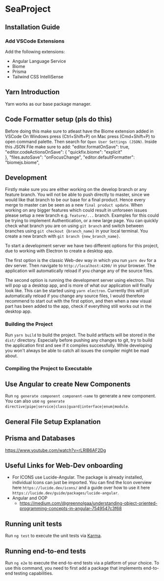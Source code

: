 # SeaProject


## Installation Guide

### Add VSCode Extensions
Add the following extensions:
  * Angular Language Service
  * Biome
  * Prisma
  * Tailwind CSS IntelliSense


## Yarn Introduction
Yarn works as our base package manager. 

## Code Formatter setup (pls do this)
Before doing this make sure to atleast have the Biome extension added in VSCode
On Windows press (Ctrl+Shift+P) on Mac press (Cmd+Shift+P) to open command palette. Then search for `Open User Settings (JSON)`. Inside this JSON File make sure to add:
 "editor.formatOnSave": true,
  "editor.codeActionsOnSave": {
    "quickfix.biome": "explicit"  
  },
  "files.autoSave": "onFocusChange",
  "editor.defaultFormatter": "biomejs.biome",


## Development 
Firstly make sure you are either working on the develop branch or any feature branch. You will not be able to push directly to master, since we would like that branch to be our base for a final product. Hence every merge to master can be seen as a new `final product update`. When working on any bigger features which could result in unforseen issues please setup a new branch e.g. `feature/...` branch. Examples for this could be trying to implement Authentication, or a new large page. 
You can quickly check what branch you are on using `git branch` and switch between branches using `git checkout {branch_name}` in your local terminal. 
You create a new branch with `git branch {new_branch_name}`.

To start a development server we have two different options for this project, due to working with Electron to create a desktop app. 

The first option is the classic Web-dev way in which you run `yarn dev` for a dev server. Then navigate to `http://localhost:4200/` in your browser. The application will automatically reload if you change any of the source files.

The second option is running the development server using electron. This will pop up a desktop app, and is more of what our application will finally look like. This can be started using `yarn electron`. Currently this will jot automatically reload if you change any source files, I would therefore recommend to start out with the first option, and then when a new visual part has been added to the app, check if everything still works out in the desktop app. 

### Building the Project 
Run `yarn build` to build the project. The build artifacts will be stored in the `dist/` directory. Especially before pushing any changes to git, try to build the application first and see if it compiles successfully. While developing you won't always be able to catch all issues the compiler might be mad about.

### Compiling the Project to Executable

## Use Angular to create New Components
Run `ng generate component component-name` to generate a new component. You can also use `ng generate directive|pipe|service|class|guard|interface|enum|module`.


## General File Setup Explanation

## Prisma and Databases
https://www.youtube.com/watch?v=rLRIB6AF2Dg


## Useful Links for Web-Dev onboarding
* For ICONS use Lucide-Angular. The package is already installed, individual Icons can just be imported. You can find the Icon overview here `https://lucide.dev/icons/` and a guide over how to use it here `https://lucide.dev/guide/packages/lucide-angular`. 
* Angular and OOP
  * https://medium.com/@greennolgaa/understanding-object-oriented-programming-concepts-in-angular-7549547c3f68 

## Running unit tests

Run `ng test` to execute the unit tests via [Karma](https://karma-runner.github.io).

## Running end-to-end tests

Run `ng e2e` to execute the end-to-end tests via a platform of your choice. To use this command, you need to first add a package that implements end-to-end testing capabilities.

